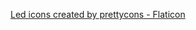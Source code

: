 <a href="https://www.flaticon.com/free-icons/led" title="led icons">Led icons created by prettycons - Flaticon</a>